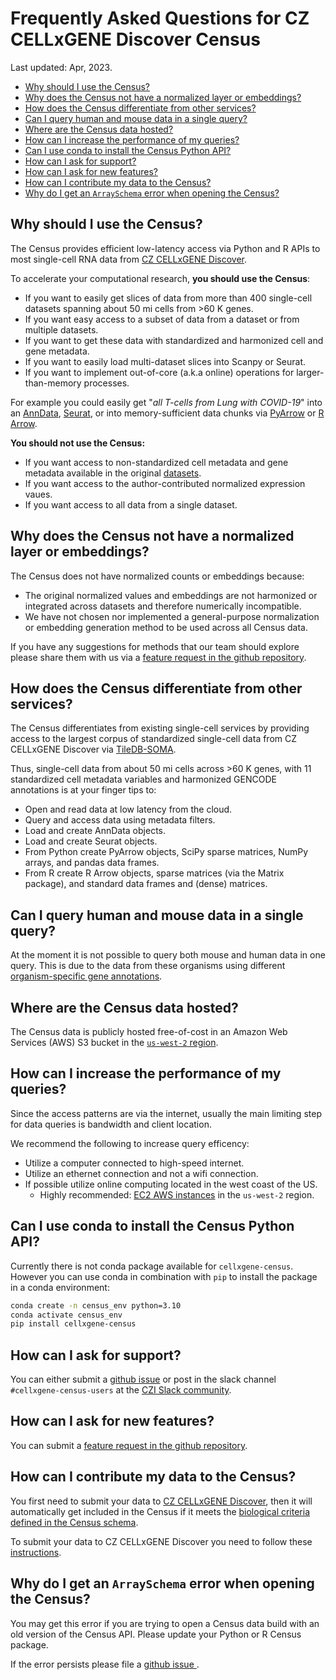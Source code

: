# Frequently Asked Questions for CZ CELLxGENE Discover Census

Last updated: Apr, 2023.

- [Why should I use the Census?](#Why-should-I-use-the-Census)
- [Why does the Census not have a normalized layer or embeddings?](#Why-does-the-Census-not-have-a-normalized-layer-or-embeddings)
- [How does the Census differentiate from other services?](#How-does-the-Census-differentiate-from-other-services?)
- [Can I query human and mouse data in a single query?](#Can-I-query-human-and-mouse-data-in-a-single-query)
- [Where are the Census data hosted?](#Where-are-the-Census-data-hosted)
- [How can I increase the performance of my queries?](#How-can-I-increase-the-performance-of-my-queries)
- [Can I use conda to install the Census Python API?](#Can-I-use-conda-to-install-the-Census-Python-API)
- [How can I ask for support?](#How-can-I-ask-for-support)
- [How can I ask for new features?](#How-can-I-ask-for-new-features)
- [How can I contribute my data to the Census?](#How-can-I-contribute-my-data-to-the-Census)
- [Why do I get an `ArraySchema` error when opening the Census?](#Why-do-I-get-an-ArraySchema-error-when-opening-the-Census)

## Why should I use the Census?

The Census provides efficient low-latency access via Python and R APIs to most single-cell RNA data from [CZ CELLxGENE Discover](https://cellxgene.cziscience.com/). 

To accelerate your computational research, **you should use the Census**:

- If you want to easily get slices of data from more than 400 single-cell datasets spanning about 50 mi cells from >60 K genes.
- If you want easy access to a subset of data from a dataset or from multiple datasets.
- If you want to get these data with standardized and harmonized cell and gene metadata.
- If you want to easily load multi-dataset slices into Scanpy or Seurat.
- If you want to implement out-of-core (a.k.a online) operations for larger-than-memory processes.


For example you could easily get "*all T-cells from Lung with COVID-19*" into an [AnnData](https://anndata.readthedocs.io/en/latest/), [Seurat](https://satijalab.org/seurat/), or into memory-sufficient data chunks via [PyArrow](https://arrow.apache.org/docs/python/index.html) or [R Arrow](https://arrow.apache.org/docs/r/). 


**You should not use the Census:**

- If you want access to non-standardized cell metadata and gene metadata available in the original [datasets](https://cellxgene.cziscience.com/datasets).
- If you want access to the author-contributed normalized expression vaues.
- If you want access to all data from a single dataset.

## Why does the Census not have a normalized layer or embeddings?

The Census does not have normalized counts or embeddings because:

- The original normalized values and embeddings are not harmonized or integrated across datasets and therefore numerically incompatible.
- We have not chosen nor implemented a general-purpose normalization or embedding generation method to be used across all Census data.

If you have any suggestions for methods that our team should explore please share them with us via a [feature request in the github repository](https://github.com/chanzuckerberg/cellxgene-census/issues/new?assignees=&labels=user+request&template=feature-request.md&title=).

## How does the Census differentiate from other services?

The Census differentiates from existing single-cell services by providing access to the largest corpus of standardized single-cell data from CZ CELLxGENE Discover via [TileDB-SOMA](https://github.com/single-cell-data/TileDB-SOMA/issues/new/choose). 

Thus, single-cell data from about 50 mi cells across >60 K genes, with 11 standardized cell metadata variables and harmonized GENCODE annotations is at your finger tips to:

- Open and read data at low latency from the cloud.
- Query and access data using metadata filters.
- Load and create AnnData objects.
- Load and create Seurat objects.
- From Python create PyArrow objects, SciPy sparse matrices, NumPy arrays, and pandas data frames.
- From R create R Arrow objects, sparse matrices (via the Matrix package), and standard data frames and (dense) matrices.

## Can I query human and mouse data in a single query?

At the moment it is not possible to query both mouse and human data in one query. This is due to the data from these organisms using different [organism-specific gene annotations](https://github.com/chanzuckerberg/single-cell-curation/blob/main/schema/3.0.0/schema.md#required-gene-annotations).

## Where are the Census data hosted?

The Census data is publicly hosted free-of-cost in an Amazon Web Services (AWS) S3 bucket in the [`us-west-2` region](https://docs.aws.amazon.com/AWSEC2/latest/UserGuide/using-regions-availability-zones.html#concepts-available-regions).

## How can I increase the performance of my queries?

Since the access patterns are via the internet, usually the main limiting step for data queries is bandwidth and client location.

We recommend the following to increase query efficency: 

- Utilize a computer connected to high-speed internet.
- Utilize an ethernet connection and not a wifi connection.
- If possible utilize online computing located in the west coast of the US.
   - Highly recommended: [EC2 AWS instances](https://aws.amazon.com/ec2/) in the `us-west-2` region.

## Can I use conda to install the Census Python API?

Currently there is not conda package available for `cellxgene-census`. However you can use conda in combination with `pip` to install the package in a conda environment:

```bash
conda create -n census_env python=3.10
conda activate census_env
pip install cellxgene-census
```

## How can I ask for support?

You can either submit a [github issue](https://github.com/chanzuckerberg/cellxgene-census/issues/new/choose) or post in the slack channel `#cellxgene-census-users` at the [CZI Slack community](https://cziscience.slack.com/join/shared_invite/zt-czl1kp2v-sgGpY4RxO3bPYmFg2XlbZA#/shared-invite/email).

## How can I ask for new features?

You can submit a [feature request in the github repository](https://github.com/chanzuckerberg/cellxgene-census/issues/new?assignees=&labels=user+request&template=feature-request.md&title=).

## How can I contribute my data to the Census?

You first need to submit your data to [CZ CELLxGENE Discover](https://cellxgene.cziscience.com/), then it will automatically get included in the Census if it meets the [biological criteria defined in the Census schema](https://github.com/chanzuckerberg/cellxgene-census/blob/main/docs/cellxgene_census_schema.md#data-included). 

To submit your data to CZ CELLxGENE Discover you need to follow these [instructions](https://cellxgene.cziscience.com/docs/032__Contribute%20and%20Publish%20Data). 

## Why do I get an `ArraySchema` error when opening the Census?

You may get this error if you are trying to open a Census data build with an old version of the Census API. Please update your Python or R Census package.

If the error persists please file a [github issue ](https://github.com/chanzuckerberg/cellxgene-census/issues/new/choose).

